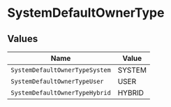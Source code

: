 # SystemDefaultOwnerType


## Values

| Name                           | Value                          |
| ------------------------------ | ------------------------------ |
| `SystemDefaultOwnerTypeSystem` | SYSTEM                         |
| `SystemDefaultOwnerTypeUser`   | USER                           |
| `SystemDefaultOwnerTypeHybrid` | HYBRID                         |